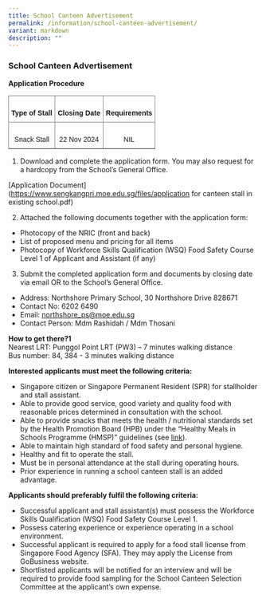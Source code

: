 ```yaml
---
title: School Canteen Advertisement
permalink: /information/school-canteen-advertisement/
variant: markdown
description: ""
---
```

### School Canteen Advertisement


**Application Procedure**

<table class="tg" style="border-collapse:collapse;border-spacing:0"><thead><tr><th style="border-color:inherit;border-style:solid;border-width:1px;font-family:Arial, sans-serif;font-size:14px;font-weight:bold;overflow:hidden;padding:10px 5px;text-align:center;vertical-align:top;word-break:normal">   <br>Type of Stall   </th><th style="border-color:inherit;border-style:solid;border-width:1px;font-family:Arial, sans-serif;font-size:14px;font-weight:bold;overflow:hidden;padding:10px 5px;text-align:center;vertical-align:top;word-break:normal">   <br>Closing Date   </th><th style="border-color:inherit;border-style:solid;border-width:1px;font-family:Arial, sans-serif;font-size:14px;font-weight:bold;overflow:hidden;padding:10px 5px;text-align:center;vertical-align:top;word-break:normal">   <br>Requirements   </th></tr></thead>
<tbody><tr><td style="border-color:inherit;border-style:solid;border-width:1px;font-family:Arial, sans-serif;font-size:14px;overflow:hidden;padding:10px 5px;text-align:center;vertical-align:top;word-break:normal">   <br>Snack Stall   </td><td style="border-color:inherit;border-style:solid;border-width:1px;font-family:Arial, sans-serif;font-size:14px;overflow:hidden;padding:10px 5px;text-align:center;vertical-align:top;word-break:normal">   <br>22 Nov 2024   </td><td style="border-color:inherit;border-style:solid;border-width:1px;font-family:Arial, sans-serif;font-size:14px;overflow:hidden;padding:10px 5px;text-align:center;vertical-align:top;word-break:normal">   <br>NIL   </td></tr></tbody></table>  

1) Download and complete the application form. You may also request for a hardcopy from the School’s General Office.

[Application Document](https://www.sengkangpri.moe.edu.sg/files/application for canteen stall in existing school.pdf)

2) Attached the following documents together with the application form:
*  Photocopy of the NRIC (front and back)
*  List of proposed menu and pricing for all items
*  Photocopy of Workforce Skills Qualification (WSQ) Food Safety  Course Level 1 of Applicant and Assistant (if any)

3) Submit the completed application form and documents by closing date via email OR to the School’s General Office.
* Address: Northshore Primary School, 30 Northshore Drive 828671 
* Contact No: 6202 6490  
* Email: [northshore_ps@moe.edu.sg](mailto:northshore_ps@moe.edu.sg)
* Contact Person: Mdm Rashidah / Mdm Thosani  

**How to get there?1**  
Nearest LRT: Punggol Point LRT (PW3) – 7 minutes walking distance  
Bus number: 84, 384 - 3 minutes walking distance  

**Interested applicants must meet the following criteria:**    
* Singapore citizen or Singapore Permanent Resident (SPR) for stallholder and stall assistant.
* Able to provide good service, good variety and quality food with reasonable prices determined in consultation with the school.
* Able to provide snacks that meets the health / nutritional standards set by the Health Promotion Board (HPB) under the “Healthy Meals in Schools Programme (HMSP)” guidelines (see [link](https://www.hpb.gov.sg/schools/school-programmes/healthy-meals-in-schools-programme)).
* Able to maintain high standard of food safety and personal hygiene.
* Healthy and fit to operate the stall.
* Must be in personal attendance at the stall during operating hours.
* Prior experience in running a school canteen stall is an added advantage.

**Applicants should preferably fulfil the following criteria:**
* Successful applicant and stall assistant(s) must possess the Workforce Skills Qualification (WSQ) Food Safety Course Level 1.
* Possess catering experience or experience operating in a school environment.
* Successful applicant is required to apply for a food stall license from Singapore Food Agency (SFA). They may apply the License from GoBusiness website.
* Shortlisted applicants will be notified for an interview and will be required to provide food sampling for the School Canteen Selection Committee at the applicant’s own expense.